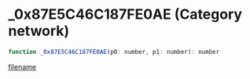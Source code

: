# _0x87E5C46C187FE0AE (Category network)

```js
function _0x87E5C46C187FE0AE(p0: number, p1: number): number
```

[filename](_0x87E5C46C187FE0AE_m.md ':include')